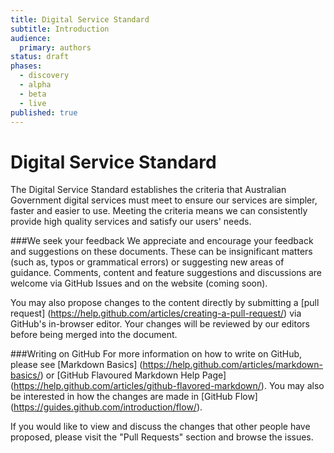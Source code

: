 ```yaml
---
title: Digital Service Standard
subtitle: Introduction
audience: 
  primary: authors
status: draft
phases: 
  - discovery
  - alpha
  - beta
  - live
published: true
---
```


# Digital Service Standard
The Digital Service Standard establishes the criteria that Australian Government digital services must meet to ensure our services are simpler, faster and easier to use. Meeting the criteria means we can consistently provide high quality services and satisfy our users' needs.

###We seek your feedback
We appreciate and encourage your feedback and suggestions on these documents. These can be insignificant matters (such as, typos or grammatical errors) or suggesting new areas of guidance. Comments, content and feature suggestions and discussions are welcome via GitHub Issues and on the website (coming soon). 

You may also propose changes to the content directly by submitting a [pull request] (https://help.github.com/articles/creating-a-pull-request/) via GitHub's in-browser editor. Your changes will be reviewed by our editors before being merged into the document. 

###Writing on GitHub
For more information on how to write on GitHub, please see [Markdown Basics] (https://help.github.com/articles/markdown-basics/) or [GitHub Flavoured Markdown Help Page] (https://help.github.com/articles/github-flavored-markdown/). You may also be interested in how the changes are made in [GitHub Flow] (https://guides.github.com/introduction/flow/). 

If you would like to view and discuss the changes that other people have proposed, please visit the "Pull Requests" section and browse the issues.
